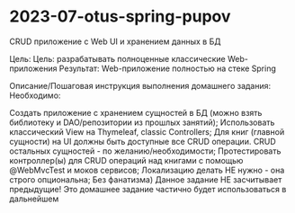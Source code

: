 # 2023-07-otus-spring-pupov
CRUD приложение с Web UI и хранением данных в БД

Цель:
Цель: разрабатывать полноценные классические Web-приложения
Результат: Web-приложение полностью на стеке Spring


Описание/Пошаговая инструкция выполнения домашнего задания:
Необходимо:

Создать приложение с хранением сущностей в БД (можно взять библиотеку и DAO/репозитории из прошлых занятий);
Использовать классический View на Thymeleaf, classic Controllers;
Для книг (главной сущности) на UI должны быть доступные все CRUD операции. CRUD остальных сущностей - по желанию/необходимости;
Протестировать контроллер(ы) для CRUD операций над книгами с помощью @WebMvcTest и моков сервисов;
Локализацию делать НЕ нужно - она строго опциональна;
Без фанатизма)
Данное задание НЕ засчитывает предыдущие!
Это домашнее задание частично будет использоваться в дальнейшем